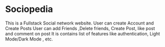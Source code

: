 # Sociopedia
This is a Fullstack Social network website.
User can create Account and Create Posts
User can add Friends ,Delete friends, Create Post, like post and comment on post
It is contains list of features like authentication, Light Mode/Dark Mode , etc.

